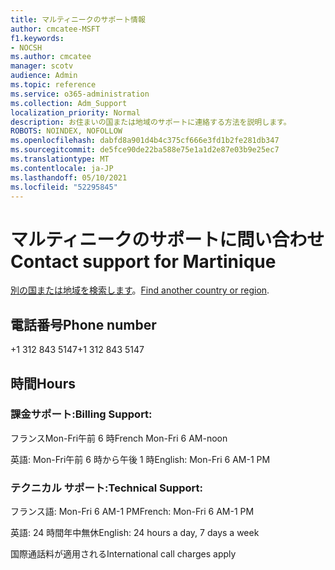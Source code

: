 ```yaml
---
title: マルティニークのサポート情報
author: cmcatee-MSFT
f1.keywords:
- NOCSH
ms.author: cmcatee
manager: scotv
audience: Admin
ms.topic: reference
ms.service: o365-administration
ms.collection: Adm_Support
localization_priority: Normal
description: お住まいの国または地域のサポートに連絡する方法を説明します。
ROBOTS: NOINDEX, NOFOLLOW
ms.openlocfilehash: dabfd8a901d4b4c375cf666e3fd1b2fe281db347
ms.sourcegitcommit: de5fce90de22ba588e75e1a1d2e87e03b9e25ec7
ms.translationtype: MT
ms.contentlocale: ja-JP
ms.lasthandoff: 05/10/2021
ms.locfileid: "52295845"
---
```

# <a name="contact-support-for-martinique"></a><span data-ttu-id="8d28e-103">マルティニークのサポートに問い合わせ</span><span class="sxs-lookup"><span data-stu-id="8d28e-103">Contact support for Martinique</span></span>

<span data-ttu-id="8d28e-104">[別の国または地域を検索します](../../business-video/get-help-support.md)。</span><span class="sxs-lookup"><span data-stu-id="8d28e-104">[Find another country or region](../../business-video/get-help-support.md).</span></span>

## <a name="phone-number"></a><span data-ttu-id="8d28e-105">電話番号</span><span class="sxs-lookup"><span data-stu-id="8d28e-105">Phone number</span></span>
<span data-ttu-id="8d28e-106">+1 312 843 5147</span><span class="sxs-lookup"><span data-stu-id="8d28e-106">+1 312 843 5147</span></span>

## <a name="hours"></a><span data-ttu-id="8d28e-107">時間</span><span class="sxs-lookup"><span data-stu-id="8d28e-107">Hours</span></span>
### <a name="billing-support"></a><span data-ttu-id="8d28e-108">課金サポート:</span><span class="sxs-lookup"><span data-stu-id="8d28e-108">Billing Support:</span></span>

<span data-ttu-id="8d28e-109">フランスMon-Fri午前 6 時</span><span class="sxs-lookup"><span data-stu-id="8d28e-109">French Mon-Fri 6 AM-noon</span></span>

<span data-ttu-id="8d28e-110">英語: Mon-Fri午前 6 時から午後 1 時</span><span class="sxs-lookup"><span data-stu-id="8d28e-110">English: Mon-Fri 6 AM-1 PM</span></span>

### <a name="technical-support"></a><span data-ttu-id="8d28e-111">テクニカル サポート:</span><span class="sxs-lookup"><span data-stu-id="8d28e-111">Technical Support:</span></span>

<span data-ttu-id="8d28e-112">フランス語: Mon-Fri 6 AM-1 PM</span><span class="sxs-lookup"><span data-stu-id="8d28e-112">French: Mon-Fri 6 AM-1 PM</span></span>

<span data-ttu-id="8d28e-113">英語: 24 時間年中無休</span><span class="sxs-lookup"><span data-stu-id="8d28e-113">English: 24 hours a day, 7 days a week</span></span>

<span data-ttu-id="8d28e-114">国際通話料が適用される</span><span class="sxs-lookup"><span data-stu-id="8d28e-114">International call charges apply</span></span>
